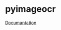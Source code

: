 # pyimageocr
[Documantation](https://github.com/Krprashant94/python-opencv-ocr/blob/master/pyimageocr.pdf)
